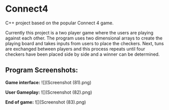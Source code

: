 # Connect4
C++ project based on the popular Connect 4 game.

Currently this project is a two player game where the users are playing against each other. 
The program uses two dimensional arrays to create the playing board and takes inputs from users to place the checkers. 
Next, tuns are exchanged between players and this process repeats until four checkers have been placed side by side and a winner can be determined.

## Program Screenshots:

**Game interface:**
![](Screenshot (81).png)

**User Gameplay:**
![](Screenshot (82).png)

**End of game:**
![](Screenshot (83).png)
